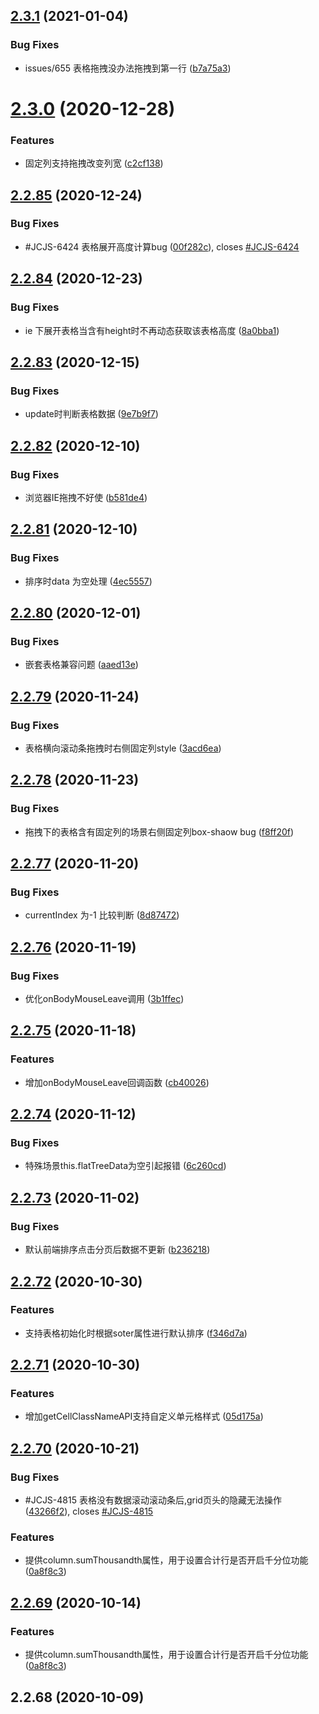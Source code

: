 ## [2.3.1](https://github.com/tinper-bee/bee-table/compare/v2.3.0...v2.3.1) (2021-01-04)


### Bug Fixes

* issues/655 表格拖拽没办法拖拽到第一行 ([b7a75a3](https://github.com/tinper-bee/bee-table/commit/b7a75a3a1e86337375703b02d5233fdc071bc5ba))



# [2.3.0](https://github.com/tinper-bee/bee-table/compare/v2.2.85...v2.3.0) (2020-12-28)


### Features

* 固定列支持拖拽改变列宽 ([c2cf138](https://github.com/tinper-bee/bee-table/commit/c2cf13800073970f5f42723e20ec7e1404df655b))



## [2.2.85](https://github.com/tinper-bee/bee-table/compare/v2.2.84...v2.2.85) (2020-12-24)


### Bug Fixes

* #JCJS-6424 表格展开高度计算bug ([00f282c](https://github.com/tinper-bee/bee-table/commit/00f282ca7ee00e69268d43a5540a16bcfe15858d)), closes [#JCJS-6424](https://github.com/tinper-bee/bee-table/issues/JCJS-6424)



## [2.2.84](https://github.com/tinper-bee/bee-table/compare/v2.2.83...v2.2.84) (2020-12-23)


### Bug Fixes

* ie 下展开表格当含有height时不再动态获取该表格高度 ([8a0bba1](https://github.com/tinper-bee/bee-table/commit/8a0bba14ddbb9383371ffda96112d08778538322))



## [2.2.83](https://github.com/tinper-bee/bee-table/compare/v2.2.82...v2.2.83) (2020-12-15)


### Bug Fixes

* update时判断表格数据 ([9e7b9f7](https://github.com/tinper-bee/bee-table/commit/9e7b9f763dc4c556a13d12902b9b0baa56b1a217))



## [2.2.82](https://github.com/tinper-bee/bee-table/compare/v2.2.81...v2.2.82) (2020-12-10)


### Bug Fixes

*  浏览器IE拖拽不好使 ([b581de4](https://github.com/tinper-bee/bee-table/commit/b581de4fe90cc6b63850fb548300b90fce231527))



## [2.2.81](https://github.com/tinper-bee/bee-table/compare/v2.2.80...v2.2.81) (2020-12-10)


### Bug Fixes

* 排序时data 为空处理 ([4ec5557](https://github.com/tinper-bee/bee-table/commit/4ec55575983537e50940cfb03150310dac65887b))



## [2.2.80](https://github.com/tinper-bee/bee-table/compare/v2.2.79...v2.2.80) (2020-12-01)


### Bug Fixes

* 嵌套表格兼容问题 ([aaed13e](https://github.com/tinper-bee/bee-table/commit/aaed13e95991c793a29371a30496265892e743d7))



## [2.2.79](https://github.com/tinper-bee/bee-table/compare/v2.2.78...v2.2.79) (2020-11-24)


### Bug Fixes

* 表格横向滚动条拖拽时右侧固定列style ([3acd6ea](https://github.com/tinper-bee/bee-table/commit/3acd6ea33e0d2048feacca18e2fd723abd458239))



## [2.2.78](https://github.com/tinper-bee/bee-table/compare/v2.2.77...v2.2.78) (2020-11-23)


### Bug Fixes

* 拖拽下的表格含有固定列的场景右侧固定列box-shaow bug ([f8ff20f](https://github.com/tinper-bee/bee-table/commit/f8ff20f30a4ca328e32fbbca5e0c6220f40b4815))



## [2.2.77](https://github.com/tinper-bee/bee-table/compare/v2.2.76...v2.2.77) (2020-11-20)


### Bug Fixes

* currentIndex 为-1 比较判断 ([8d87472](https://github.com/tinper-bee/bee-table/commit/8d87472b4e258fb2accb3bd30f14e5069af0285e))



## [2.2.76](https://github.com/tinper-bee/bee-table/compare/v2.2.75...v2.2.76) (2020-11-19)


### Bug Fixes

* 优化onBodyMouseLeave调用 ([3b1ffec](https://github.com/tinper-bee/bee-table/commit/3b1ffecacde80da6bf6808b9a1f3c5b0b6298f29))



## [2.2.75](https://github.com/tinper-bee/bee-table/compare/v2.2.74...v2.2.75) (2020-11-18)


### Features

* 增加onBodyMouseLeave回调函数 ([cb40026](https://github.com/tinper-bee/bee-table/commit/cb40026e8c3c42418a23cb4bdb23cdb5d9ec1be1))



## [2.2.74](https://github.com/tinper-bee/bee-table/compare/v2.2.73...v2.2.74) (2020-11-12)


### Bug Fixes

* 特殊场景this.flatTreeData为空引起报错 ([6c260cd](https://github.com/tinper-bee/bee-table/commit/6c260cd227e13e2f8da2769693c0ce3b90792d8f))



## [2.2.73](https://github.com/tinper-bee/bee-table/compare/v2.2.72...v2.2.73) (2020-11-02)


### Bug Fixes

* 默认前端排序点击分页后数据不更新 ([b236218](https://github.com/tinper-bee/bee-table/commit/b2362185f58df51a28254f6ebefabacc860621b9))



## [2.2.72](https://github.com/tinper-bee/bee-table/compare/v2.2.71...v2.2.72) (2020-10-30)


### Features

* 支持表格初始化时根据soter属性进行默认排序 ([f346d7a](https://github.com/tinper-bee/bee-table/commit/f346d7a45cf998dc4d924af99a2b806c601daa9f))



## [2.2.71](https://github.com/tinper-bee/bee-table/compare/v2.2.70...v2.2.71) (2020-10-30)


### Features

* 增加getCellClassNameAPI支持自定义单元格样式 ([05d175a](https://github.com/tinper-bee/bee-table/commit/05d175a94f72f5ac5fb45a805ab1a24ccb4b9864))



## [2.2.70](https://github.com/tinper-bee/bee-table/compare/v2.2.68...v2.2.70) (2020-10-21)


### Bug Fixes

* #JCJS-4815 表格没有数据滚动滚动条后,grid页头的隐藏无法操作 ([43266f2](https://github.com/tinper-bee/bee-table/commit/43266f2f0bbaf382d2e203cfc3927eaf81a28a2a)), closes [#JCJS-4815](https://github.com/tinper-bee/bee-table/issues/JCJS-4815)


### Features

* 提供column.sumThousandth属性，用于设置合计行是否开启千分位功能 ([0a8f8c3](https://github.com/tinper-bee/bee-table/commit/0a8f8c362b2294104957daeb56cfdb986aff1ff1))



## [2.2.69](https://github.com/tinper-bee/bee-table/compare/v2.2.68...v2.2.69) (2020-10-14)


### Features

* 提供column.sumThousandth属性，用于设置合计行是否开启千分位功能 ([0a8f8c3](https://github.com/tinper-bee/bee-table/commit/0a8f8c362b2294104957daeb56cfdb986aff1ff1))




<a name="2.2.68"></a>
## 2.2.68 (2020-10-09)



